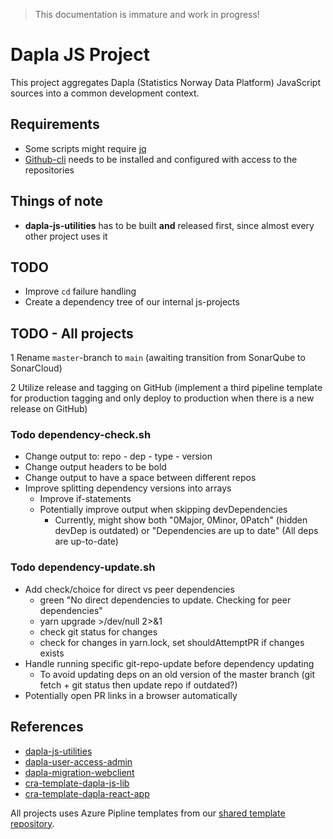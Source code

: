 > This documentation is immature and work in progress!

# Dapla JS Project

This project aggregates Dapla (Statistics Norway Data Platform) JavaScript sources into a common development context.

## Requirements

* Some scripts might require [jq](https://stedolan.github.io/jq/)
* [Github-cli](https://cli.github.com/) needs to be installed and configured with access to the repositories

## Things of note

* **dapla-js-utilities** has to be built **and** released first, since almost every other project uses it

## TODO

* Improve `cd` failure handling
* Create a dependency tree of our internal js-projects

## TODO - All projects

1 Rename `master`-branch to `main` (awaiting transition from SonarQube to SonarCloud)

2 Utilize release and tagging on GitHub (implement a third pipeline template for production tagging and only deploy to
production when there is a new release on GitHub)

### Todo dependency-check.sh

* Change output to: repo - dep - type - version
* Change output headers to be bold
* Change output to have a space between different repos
* Improve splitting dependency versions into arrays
    * Improve if-statements
    * Potentially improve output when skipping devDependencies
        * Currently, might show both "0Major, 0Minor, 0Patch" (hidden devDep is outdated) or "Dependencies are up to
          date" (All deps are up-to-date)

### Todo dependency-update.sh

* Add check/choice for direct vs peer dependencies
    * green "No direct dependencies to update. Checking for peer dependencies"
    * yarn upgrade >/dev/null 2>&1
    * check git status for changes
    * check for changes in yarn.lock, set shouldAttemptPR if changes exists
* Handle running specific git-repo-update before dependency updating
  * To avoid updating deps on an old version of the master branch (git fetch + git status then update repo if outdated?)
* Potentially open PR links in a browser automatically

## References

* [dapla-js-utilities](https://github.com/statisticsnorway/dapla-js-utilities)
* [dapla-user-access-admin](https://github.com/statisticsnorway/dapla-user-access-admin)
* [dapla-migration-webclient](https://github.com/statisticsnorway/dapla-migration-webclient)
* [cra-template-dapla-js-lib](https://github.com/statisticsnorway/cra-template-dapla-js-lib)
* [cra-template-dapla-react-app](https://github.com/statisticsnorway/cra-template-dapla-react-app)

All projects uses Azure Pipline templates from our
[shared template repository](https://github.com/statisticsnorway/azure-pipelines-templates/tree/master/javascript).
